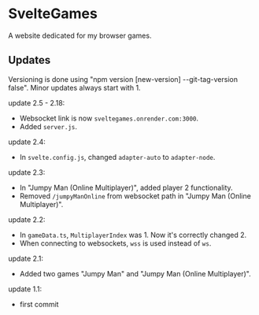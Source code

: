 # SvelteGames

A website dedicated for my browser games.

## Updates

Versioning is done using "npm version [new-version] --git-tag-version false".
Minor updates always start with 1.

update 2.5 - 2.18:
- Websocket link is now `sveltegames.onrender.com:3000`.
- Added `server.js`.

update 2.4:
- In `svelte.config.js`, changed `adapter-auto` to `adapter-node`.

update 2.3:
- In "Jumpy Man (Online Multiplayer)", added player 2 functionality.
- Removed `/jumpyManOnline` from websocket path in "Jumpy Man (Online Multiplayer)".

update 2.2:
- In `gameData.ts`, `MultiplayerIndex` was 1. Now it's correctly changed 2.
- When connecting to websockets, `wss` is used instead of `ws`.

update 2.1:
- Added two games "Jumpy Man" and "Jumpy Man (Online Multiplayer)".

update 1.1:
- first commit